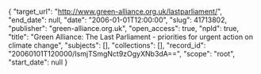 {
  "target_url": "http://www.green-alliance.org.uk/lastparliament/", 
  "end_date": null, 
  "date": "2006-01-01T12:00:00", 
  "slug": 41713802, 
  "publisher": "green-alliance.org.uk", 
  "open_access": true, 
  "npld": true, 
  "title": "Green Alliance: The Last Parliament - priorities for urgent action on climate change", 
  "subjects": [], 
  "collections": [], 
  "record_id": "20060101T120000/IsmjTSmgNct9zOgyXNb3dA==", 
  "scope": "root", 
  "start_date": null
}

